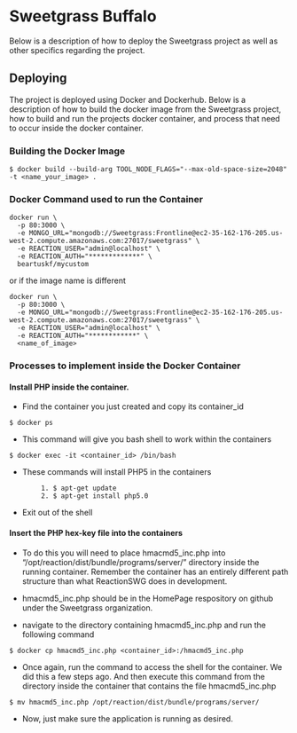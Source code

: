 # Sweetgrass Buffalo

Below is a description of how to deploy the Sweetgrass project as well as other specifics regarding the project.

## Deploying

The project is deployed using Docker and Dockerhub. Below is a description of how to build the docker image from the Sweetgrass project, how to build and run the projects docker container, and process that need to occur inside the docker container.

### Building the Docker Image

```
$ docker build --build-arg TOOL_NODE_FLAGS="--max-old-space-size=2048" -t <name_your_image> .
```

### Docker Command used to run the Container

```
docker run \
  -p 80:3000 \
  -e MONGO_URL="mongodb://Sweetgrass:Frontline@ec2-35-162-176-205.us-west-2.compute.amazonaws.com:27017/sweetgrass" \
  -e REACTION_USER="admin@localhost" \
  -e REACTION_AUTH="*************" \
  beartuskf/mycustom
```

or if the image name is different

```
docker run \
  -p 80:3000 \
  -e MONGO_URL="mongodb://Sweetgrass:Frontline@ec2-35-162-176-205.us-west-2.compute.amazonaws.com:27017/sweetgrass" \
  -e REACTION_USER="admin@localhost" \
  -e REACTION_AUTH="************" \
  <name_of_image>
```

### Processes to implement inside the Docker Container

#### Install PHP inside the container.

* Find the container you just created and copy its container_id
```
$ docker ps
```

* This command will give you bash shell to work within the containers
```
$ docker exec -it <container_id> /bin/bash
```

* These commands will install PHP5 in the containers
```
        1. $ apt-get update
        2. $ apt-get install php5.0
```
* Exit out of the shell

#### Insert the  PHP hex-key file into the containers

* To do this you will need to place hmacmd5_inc.php into “/opt/reaction/dist/bundle/programs/server/” directory inside the running container. Remember the container has an entirely different path structure than what ReactionSWG does in development.

* hmacmd5_inc.php should be in the HomePage respository on github under the Sweetgrass organization.

* navigate to the directory containing  hmacmd5_inc.php and run the following command
```
$ docker cp hmacmd5_inc.php <container_id>:/hmacmd5_inc.php
```

* Once again, run the command to access the shell for the container. We did this a few steps ago. And then execute this command from the directory inside the container that contains the file  hmacmd5_inc.php
```
$ mv hmacmd5_inc.php /opt/reaction/dist/bundle/programs/server/
```

* Now, just make sure the application is running as desired.
